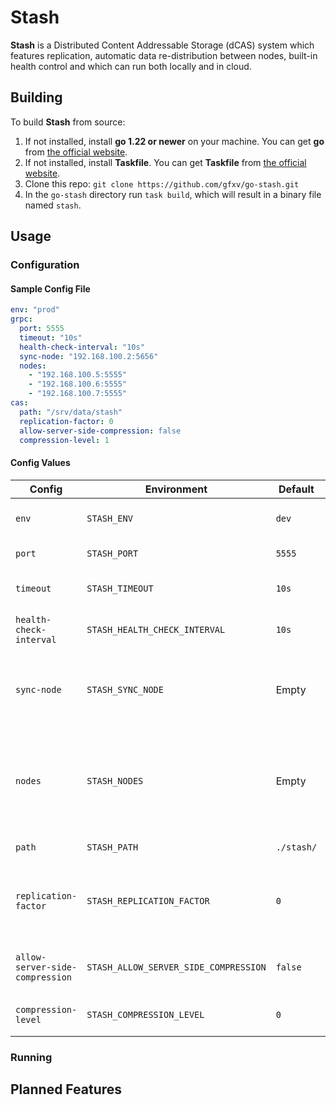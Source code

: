 # Stash

**Stash** is a Distributed Content Addressable Storage (dCAS) system which features replication, automatic data re-distribution between nodes, built-in health control and which can run both locally and in cloud.

## Building

To build **Stash** from source:

1) If not installed, install **go 1.22 or newer** on your machine. You can get **go** from [the official website](https://go.dev/doc/install).
2) If not installed, install **Taskfile**. You can get **Taskfile** from [the official website](https://taskfile.dev/installation/).
3) Clone this repo: `git clone https://github.com/gfxv/go-stash.git`
4) In the `go-stash` directory run `task build`, which will result in a binary file named `stash`.

## Usage

### Configuration

#### Sample Config File

```yml
env: "prod"
grpc:
  port: 5555
  timeout: "10s"
  health-check-interval: "10s"
  sync-node: "192.168.100.2:5656"
  nodes:
    - "192.168.100.5:5555"
    - "192.168.100.6:5555"
    - "192.168.100.7:5555"
cas:
  path: "/srv/data/stash"
  replication-factor: 0
  allow-server-side-compression: false
  compression-level: 1
```

#### Config Values

| Config | Environment | Default | Description |
| ------ | ----------- | ------- | ----------- |
| `env` | `STASH_ENV` | `dev` | Accepts `prod` or `dev`. Defines environment in which app will run. |
| `port` | `STASH_PORT` | `5555` | Defines the port where Stash will listen for connections. |
| `timeout` | `STASH_TIMEOUT` | `10s` | Defines the duration before a request is considered timed out. |
| `health-check-interval` | `STASH_HEALTH_CHECK_INTERVAL` | `10s` | Sets the interval for health check pings to be sent to the nodes in the system. |
| `sync-node` | `STASH_SYNC_NODE` | Empty | Defines a specific node to synchronize (retrieve addresses of other nodes connected to it) with. **Optional if `nodes` list is specified.** |
| `nodes` | `STASH_NODES` | Empty | List of nodes that the server can communicate with. When supplied via environment, the list is separated with semicolons (`0.0.0.0:5555;1.1.1.1:5555`). **Optional if `sync-node` is specified.** |
| `path` | `STASH_PATH` | `./stash/` | Path to a directory in which stored data will be located. |
| `replication-factor` | `STASH_REPLICATION_FACTOR` | `0` | Defines the replication factor (how much copies of the data to make) for Stash. `0` results in 1 copy (no replication), `1` results in 2 copies, etc.. |
| `allow-server-side-compression` | `STASH_ALLOW_SERVER_SIDE_COMPRESSION` | `false` | Accepts `true` or `false`. This flag determines whether server-side compression is permitted. |
| `compression-level` | `STASH_COMPRESSION_LEVEL` | `0` | Defines the level of compression to be applied to the stored data (up to `4`). |

### Running

## Planned Features